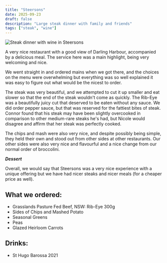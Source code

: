 ```yaml
---
title: "Steersons"
date: 2025-09-23
draft: false
description: "Large steak dinner with family and friends"
tags: ["steak", "wine"]
---
```


![Steak dinner with wine in Steersons](featured.png)

A very nice restaurant with a good view of Darling Harbour, accompanied by a delicious
meal. The service here was a main highlight, being very welcoming and nice.

We went straight in and ordered mains when we got there, and the choices on the menu
were overwhelming but everything was so well explained it was easy to figure out
what would be the nicest to order.

The steak was very beautiful, and we attempted to cut it up smaller and eat slower
so that the end of the steak wouldn't come as quickly. The Rib-Eye was a beautifully
juicy cut that deserved to be eaten without any sauce. We did order pepper sauce,
but that was reserved for the fattiest bites of steak. Connor found that his steak
may have been slightly overcooked in comparison to other medium-rare steaks he's had,
but Nicole would disagree and affirm that her steak was perfectly cooked.

The chips and mash were also very nice, and despite possibly being simple, they
held their own and stood out from other sides at other restaurants. Our other sides
were also very nice and flavourful and a nice change from our normal order of
broccolini.

**_Dessert_**

Overall, we would say that Steersons was a very nice experience with a unique offering
but we have had nicer steaks and nicer meals (for a cheaper price as well).

## What we ordered:

- Grasslands Pasture Fed Beef, NSW: Rib-Eye 300g
- Sides of Chips and Mashed Potato
- Seasonal Greens
- Peas
- Glazed Heirloom Carrots

## Drinks:

- St Hugo Barossa 2021
